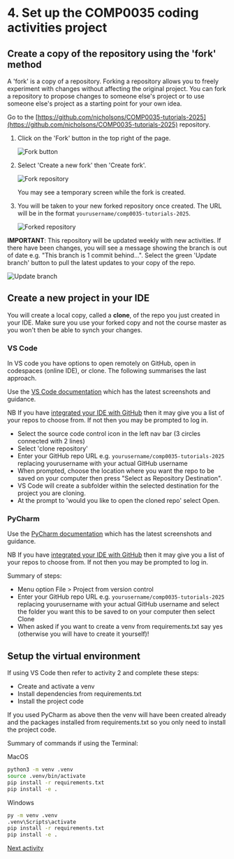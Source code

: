 # 4. Set up the COMP0035 coding activities project

## Create a copy of the repository using the 'fork' method

A 'fork' is a copy of a repository. Forking a repository allows you to freely experiment with changes without affecting
the original project. You can fork a repository to propose changes to someone else's project or to use someone else's
project as a starting point for your own idea.

Go to the [https://github.com/nicholsons/COMP0035-tutorials-2025](https://github.com/nicholsons/COMP0035-tutorials-2025)
repository.

1. Click on the 'Fork' button in the top right of the page.

   ![Fork button](../img/gh-fork.png "Fork button")

2. Select 'Create a new fork' then 'Create fork'.

   ![Fork repository](../img/gh-create-fork.png)

   You may see a temporary screen while the fork is created.

3. You will be taken to your new forked repository once created. The URL will be in the format
   `yourusername/comp0035-tutorials-2025`.

   ![Forked repository](../img/gh-forked-repo.png)

**IMPORTANT**: This repository will be updated weekly with new activities. If there have been changes, you will see a
message showing the branch is out of date e.g. "This branch is 1 commit behind...". Select the green 'Update branch'
button to pull the latest updates to your copy of the repo.

![Update branch](../img/gh-update-branch.png)

## Create a new project in your IDE

You will create a local copy, called a **clone**, of the repo you just created in your IDE. Make sure you use your
forked copy and not the course master as you won't then be able to synch your changes.

### VS Code

In VS code you have options to open remotely on GitHub, open in codespaces (online IDE), or clone. The following
summarises the last approach.

Use the [VS Code documentation](https://code.visualstudio.com/docs/sourcecontrol/github#_cloning-a-repository) which has
the latest screenshots and guidance.

NB If you have [integrated your IDE with GitHub](1-07-opt-integrate-IDE-GitHub.md) then it may give you a list of
your repos to choose from. If not then you may be prompted to log in.

- Select the source code control icon in the left nav bar (3 circles connected with 2 lines)
- Select 'clone repository'
- Enter your GitHub repo URL e.g. `yourusername/comp0035-tutorials-2025` replacing yourusername with your actual GitHub
  username
- When prompted, choose the location where you want the repo to be saved on your computer then press "Select as
  Repository Destination".
- VS Code will create a subfolder within the selected destination for the project you are cloning.
- At the prompt to 'would you like to open the cloned repo' select Open.

### PyCharm

Use
the [PyCharm documentation](https://www.jetbrains.com/help/pycharm/manage-projects-hosted-on-github.html#clone-from-GitHub)
which has
the latest screenshots and guidance.

NB If you have [integrated your IDE with GitHub](1-07-opt-integrate-IDE-GitHub.md) then it may give you a list of
your repos to choose from. If not then you may be prompted to log in.

Summary of steps:

- Menu option File > Project from version control
- Enter your GitHub repo URL e.g. `yourusername/comp0035-tutorials-2025` replacing yourusername with your actual GitHub
  username and select the folder you want this to be saved to on your computer then select Clone
- When asked if you want to create a venv from requirements.txt say yes (otherwise you will have to create it yourself)!

## Setup the virtual environment

If using VS Code then refer to activity 2 and complete these steps:

- Create and activate a venv
- Install dependencies from requirements.txt
- Install the project code

If you used PyCharm as above then the venv will have been created already and the packages installed from
requirements.txt so you only need to install the project code.

Summary of commands if using the Terminal:

MacOS

```bash
python3 -m venv .venv
source .venv/bin/activate
pip install -r requirements.txt
pip install -e .
```

Windows

```bash
py -m venv .venv
.venv\Scripts\activate
pip install -r requirements.txt
pip install -e .
```

[Next activity](1-05-coursework-repo.md)